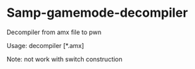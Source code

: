 # Samp-gamemode-decompiler
Decompiler from amx file to pwn

Usage: decompiler [*.amx]

Note: not work with switch construction
